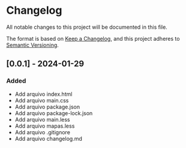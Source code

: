 # Changelog

All notable changes to this project will be documented in this file.

The format is based on [Keep a Changelog](https://keepachangelog.com/en/1.0.0/),
and this project adheres to [Semantic Versioning](https://semver.org/spec/v2.0.0.html).

## [0.0.1] - 2024-01-29

### Added

- Add arquivo index.html
- Add arquivo main.css
- Add arquivo package.json
- Add arquivo package-lock.json
- Add arquivo main.less
- Add arquivo mapas.less
- Add arquivo .gitignore
- Add arquivo changelog.md